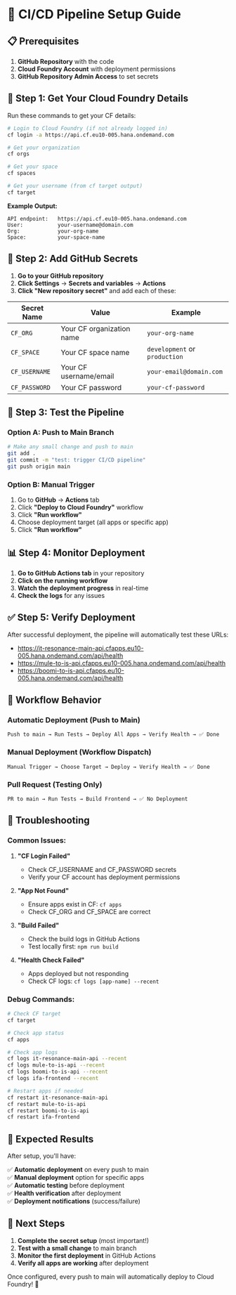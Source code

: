 # 🔄 CI/CD Pipeline Setup Guide

## 📋 Prerequisites

1. **GitHub Repository** with the code
2. **Cloud Foundry Account** with deployment permissions
3. **GitHub Repository Admin Access** to set secrets

## 🔐 Step 1: Get Your Cloud Foundry Details

Run these commands to get your CF details:

```bash
# Login to Cloud Foundry (if not already logged in)
cf login -a https://api.cf.eu10-005.hana.ondemand.com

# Get your organization
cf orgs

# Get your space
cf spaces

# Get your username (from cf target output)
cf target
```

**Example Output:**
```
API endpoint:   https://api.cf.eu10-005.hana.ondemand.com
User:           your-username@domain.com
Org:            your-org-name
Space:          your-space-name
```

## 🔑 Step 2: Add GitHub Secrets

1. **Go to your GitHub repository**
2. **Click Settings** → **Secrets and variables** → **Actions**
3. **Click "New repository secret"** and add each of these:

| Secret Name | Value | Example |
|-------------|-------|---------|
| `CF_ORG` | Your CF organization name | `your-org-name` |
| `CF_SPACE` | Your CF space name | `development` or `production` |
| `CF_USERNAME` | Your CF username/email | `your-email@domain.com` |
| `CF_PASSWORD` | Your CF password | `your-cf-password` |

## 🚀 Step 3: Test the Pipeline

### **Option A: Push to Main Branch**
```bash
# Make any small change and push to main
git add .
git commit -m "test: trigger CI/CD pipeline"
git push origin main
```

### **Option B: Manual Trigger**
1. Go to **GitHub** → **Actions** tab
2. Click **"Deploy to Cloud Foundry"** workflow
3. Click **"Run workflow"**
4. Choose deployment target (all apps or specific app)
5. Click **"Run workflow"**

## 📊 Step 4: Monitor Deployment

1. **Go to GitHub Actions tab** in your repository
2. **Click on the running workflow**
3. **Watch the deployment progress** in real-time
4. **Check the logs** for any issues

## ✅ Step 5: Verify Deployment

After successful deployment, the pipeline will automatically test these URLs:
- https://it-resonance-main-api.cfapps.eu10-005.hana.ondemand.com/api/health
- https://mule-to-is-api.cfapps.eu10-005.hana.ondemand.com/api/health  
- https://boomi-to-is-api.cfapps.eu10-005.hana.ondemand.com/api/health

## 🔄 Workflow Behavior

### **Automatic Deployment (Push to Main)**
```
Push to main → Run Tests → Deploy All Apps → Verify Health → ✅ Done
```

### **Manual Deployment (Workflow Dispatch)**
```
Manual Trigger → Choose Target → Deploy → Verify Health → ✅ Done
```

### **Pull Request (Testing Only)**
```
PR to main → Run Tests → Build Frontend → ✅ No Deployment
```

## 🚨 Troubleshooting

### **Common Issues:**

1. **"CF Login Failed"**
   - Check CF_USERNAME and CF_PASSWORD secrets
   - Verify your CF account has deployment permissions

2. **"App Not Found"**
   - Ensure apps exist in CF: `cf apps`
   - Check CF_ORG and CF_SPACE are correct

3. **"Build Failed"**
   - Check the build logs in GitHub Actions
   - Test locally first: `npm run build`

4. **"Health Check Failed"**
   - Apps deployed but not responding
   - Check CF logs: `cf logs [app-name] --recent`

### **Debug Commands:**
```bash
# Check CF target
cf target

# Check app status
cf apps

# Check app logs
cf logs it-resonance-main-api --recent
cf logs mule-to-is-api --recent
cf logs boomi-to-is-api --recent
cf logs ifa-frontend --recent

# Restart apps if needed
cf restart it-resonance-main-api
cf restart mule-to-is-api
cf restart boomi-to-is-api
cf restart ifa-frontend
```

## 🎯 Expected Results

After setup, you'll have:

✅ **Automatic deployment** on every push to main  
✅ **Manual deployment** option for specific apps  
✅ **Automatic testing** before deployment  
✅ **Health verification** after deployment  
✅ **Deployment notifications** (success/failure)  

## 📝 Next Steps

1. **Complete the secret setup** (most important!)
2. **Test with a small change** to main branch
3. **Monitor the first deployment** in GitHub Actions
4. **Verify all apps are working** after deployment

Once configured, every push to main will automatically deploy to Cloud Foundry! 🚀
